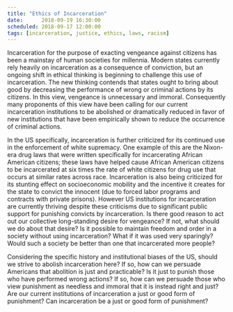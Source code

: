 ```yaml
---
title: "Ethics of Incarceration"
date:      2018-09-19 16:30:00
scheduled: 2018-09-17 12:00:00
tags: [incarceration, justice, ethics, laws, racism]
---
```

Incarceration for the purpose of exacting vengeance against citizens has been a mainstay of human societies for millennia. Modern states currently rely heavily on incarceration as a consequence of conviction, but an ongoing shift in ethical thinking is beginning to challenge this use of incarceration. The new thinking contends that states ought to bring about good by decreasing the performance of wrong or criminal actions by its citizens. In this view, vengeance is unnecessary and immoral. Consequently many proponents of this view have been calling for our current incarceration institutions to be abolished or dramatically reduced in favor of new institutions that have been empirically shown to reduce the occurrence of criminal actions. 

In the US specifically, incarceration is further criticized for its continued use in the enforcement of white supremacy. One example of this are the Nixon-era drug laws that were written specifically for incarcerating African American citizens; these laws have helped cause African American citizens to be incarcerated at six times the rate of white citizens for drug use that occurs at similar rates across race. Incarceration is also being criticized for its stunting effect on socioeconomic mobility and the incentive it creates for the state to convict the innocent (due to forced labor programs and contracts with private prisons). However US institutions for incarceration are currently thriving despite these criticisms due to significant public support for punishing convicts by incarceration. Is there good reason to act out our collective long-standing desire for vengeance? If not, what should we do about that desire? Is it possible to maintain freedom and order in a society without using incarceration? What if it was used very sparingly? Would such a society be better than one that incarcerated more people? 

Considering the specific history and institutional biases of the US, should we strive to abolish incarceration here? If so, how can we persuade Americans that abolition is just and practicable? Is it just to punish those who have performed wrong actions? If so, how can we persuade those who view punishment as needless and immoral that it is instead right and just? Are our current institutions of incarceration a just or good form of punishment? Can incarceration be a just or good form of punishment?